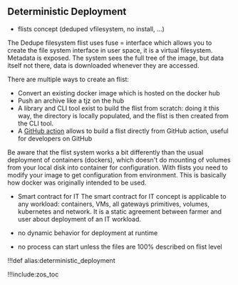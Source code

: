     
## Deterministic Deployment

- flists concept (deduped vfilesystem, no install, ...)
    
The Dedupe filesystem flist uses fuse = interface which allows you to create the file system interface in user space, it is a virtual filesystem. 
Metadata is exposed. The system sees the full tree of the image, but data itself not there, data is downloaded whenever they are accessed.
     
There are multiple ways to create an flist: 
   - Convert an existing docker image which is hosted on the docker hub
   - Push an archive like a tjz on the hub
   - A library and CLI tool exist to build the flist from scratch: doing it this way, the directory is locally populated, and the flist is then created from the CLI tool. 
   - A [GitHub action](https://github.com/threefoldtech/publish-flist) allows to build a flist directly from GitHub action, useful for developers on GitHub 

Be aware that the flist system works a bit differently than the usual deployment of containers (dockers), which doesn't do mounting of volumes from your local disk into container for configuration. 
With flists you need to modify your image to get configuration from environment. This is basically how docker was originally intended to be used. 

  - Smart contract for IT
    The smart contract for IT concept is applicable to any workload: containers, VMs, all gateways primitives, volumes, kubernetes and network.
    It is a static agreement between farmer and user about deployment of an IT workload. 
      
  - no dynamic behavior for deployment at runtime
    
  - no process can start unless the files are 100% described on flist level
    

!!!def alias:deterministic_deployment

!!!include:zos_toc


